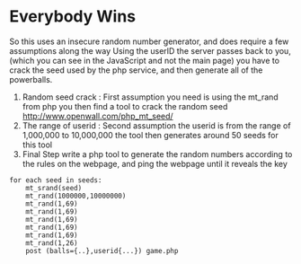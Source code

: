 # Everybody Wins

So this uses an insecure random number generator,
   and does require a few assumptions along the way
Using the userID the server passes back to you, (which you can see in the JavaScript and not the main page)
you have to crack the seed used by the php service, and then generate all of the powerballs.
1. Random seed crack : First assumption you need is using the mt_rand from php
you then find a tool to crack the random seed
http://www.openwall.com/php_mt_seed/
2. The range of userid : Second assumption the userid is from the range of 1,000,000 to 10,000,000
the tool then generates around 50 seeds for this tool
3. Final Step write a php tool to generate the random numbers according to the rules on the webpage, and ping the webpage until it reveals the key
```
for each seed in seeds:
    mt_srand(seed)
    mt_rand(1000000,10000000)
    mt_rand(1,69)
    mt_rand(1,69)
    mt_rand(1,69)
    mt_rand(1,69)
    mt_rand(1,69)
    mt_rand(1,26)
    post (balls={..},userid{...}) game.php
```

